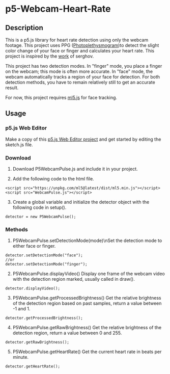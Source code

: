 # p5-Webcam-Heart-Rate
## Description
This is a p5.js library for heart rate detection using only the webcam footage. This project uses PPG ([Photoplethysmogram](https://en.wikipedia.org/wiki/Photoplethysmogram))to detect the slight color change of your face or finger and calculates your heart rate. This project is inspired by the [work](https://github.com/serghov/heartRate) of serghov.

This project has two detection modes. In "finger" mode, you place a finger on the webcam; this mode is often more accurate. In "face" mode, the webcam automatically tracks a region of your face for detection. For both detection methods, you have to remain relatively still to get an accurate result.

For now, this project requires [ml5.js](https://ml5js.org/) for face tracking.

## Usage
### p5.js Web Editor
Make a copy of this [p5.js Web Editor project](https://editor.p5js.org/zl4140/sketches/ifz1L5W1M) and get started by editing the sketch.js file.

### Download
1. Download P5WebcamPulse.js and include it in your project.

2. Add the following code to the html file.
```
<script src="https://unpkg.com/ml5@latest/dist/ml5.min.js"></script>
<script src="WebcamPulse.js"></script>
```

3. Create a global variable and initialize the detector object with the following code in setup().
```
detector = new P5WebcamPulse();
```
### Methods
1. P5WebcamPulse.setDetectionMode(mode)\nSet the detection mode to either face or finger.
```
detector.setDetectionMode("face");
//or
detector.setDetectionMode("finger");
```

2. P5WebcamPulse.displayVideo()
Display one frame of the webcam video with the detection region marked, usually called in draw().
```
detector.displayVideo();
```

3. P5WebcamPulse.getProcessedBrightness()
Get the relative brightness of the detection region based on past samples, return a value between -1 and 1.
```
detector.getProcessedBrightness();
```

4. P5WebcamPulse.getRawBrightness()
Get the relative brightness of the detection region, return a value between 0 and 255.
```
detector.getRawBrightness();
```

5. P5WebcamPulse.getHeartRate()
Get the current heart rate in beats per minute.
```
detector.getHeartRate();
```
